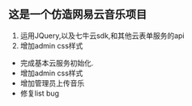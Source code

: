 ## 这是一个仿造网易云音乐项目
1. 运用JQuery,以及七牛云sdk,和其他云表单服务的api
2. 增加admin css样式 

- 完成基本云服务初始化. 
- 增加admin css样式 
- 增加管理员上传音乐 
- 修复list bug